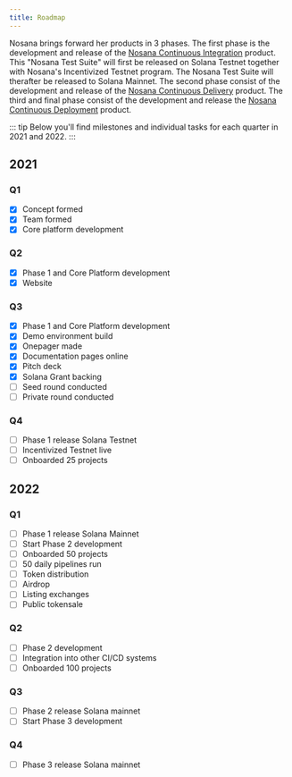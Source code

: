 ```yaml
---
title: Roadmap
---
```


Nosana brings forward her products in 3 phases.
The first phase is the development and release of the [Nosana Continuous Integration](../nosana/integration) product.
This "Nosana Test Suite" will first be released on Solana Testnet together with Nosana's Incentivized Testnet program.
The Nosana Test Suite will therafter be released to Solana Mainnet.
The second phase consist of the development and release of the [Nosana Continuous Delivery](../nosana/delivery) product.
The third and final phase consist of the development and release the [Nosana Continuous Deployment](../nosana/deployment) product.

::: tip
Below you'll find milestones and individual tasks for each quarter in 2021 and 2022.
:::

## 2021

### Q1

- [x] Concept formed
- [x] Team formed
- [x] Core platform development

### Q2

- [x] Phase 1 and Core Platform development
- [x] Website

### Q3

- [x] Phase 1 and Core Platform development
- [x] Demo environment build
- [x] Onepager made
- [x] Documentation pages online
- [x] Pitch deck
- [x] Solana Grant backing
- [ ] Seed round conducted
- [ ] Private round conducted

### Q4

- [ ] Phase 1 release Solana Testnet
- [ ] Incentivized Testnet live
- [ ] Onboarded 25 projects

## 2022

### Q1

- [ ] Phase 1 release Solana Mainnet
- [ ] Start Phase 2 development
- [ ] Onboarded 50 projects
- [ ] 50 daily pipelines run
- [ ] Token distribution
- [ ] Airdrop
- [ ] Listing exchanges
- [ ] Public tokensale

### Q2

- [ ] Phase 2 development
- [ ] Integration into other CI/CD systems
- [ ] Onboarded 100 projects

### Q3

- [ ] Phase 2 release Solana mainnet
- [ ] Start Phase 3 development

### Q4

- [ ] Phase 3 release Solana mainnet
